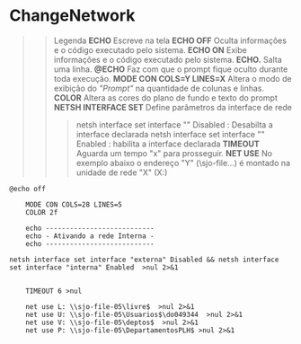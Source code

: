 # ChangeNetwork

>> Legenda 
>> **ECHO** Escreve na tela
>> **ECHO OFF** Oculta informações e o código executado pelo sistema.
>> **ECHO ON** Exibe informações e o código executado pelo sistema.
>> **ECHO.** Salta uma linha.
>> **@ECHO** Faz com que o prompt fique oculto durante toda execução.
>> **MODE CON COLS=Y LINES=X** Altera o modo de exibição do _"Prompt"_ na quantidade de colunas e linhas.
>> **COLOR** Altera as cores do plano de fundo e texto do prompt
>> **NETSH INTERFACE SET** Define parâmetros da interface de rede
>>>  netsh interface set interface "<nome da interface>" Disabled : Desabilta a interface declarada
>>>  netsh interface set interface "<nome da interface>" Enabled  : habilita a interface declarada
>> **TIMEOUT** Aguarda um tempo "x" para prosseguir.
>> **NET USE** No exemplo abaixo o endereço "Y" (\\sjo-file...) é montado na unidade de rede "X" (X:)

```
@echo off 

	MODE CON COLS=28 LINES=5
	COLOR 2f

	echo ---------------------------
	echo - Ativando a rede Interna -
	echo ---------------------------

netsh interface set interface "externa" Disabled && netsh interface set interface "interna" Enabled  >nul 2>&1


	TIMEOUT 6 >nul

	net use L: \\sjo-file-05\livre$  >nul 2>&1
	net use U: \\sjo-file-05\Usuarios$\do049344  >nul 2>&1
	net use V: \\sjo-file-05\deptos$  >nul 2>&1
	net use P: \\sjo-file-05\DepartamentosPLH$ >nul 2>&1

```